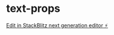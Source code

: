 # text-props

[Edit in StackBlitz next generation editor ⚡️](https://stackblitz.com/~/github.com/Ashwanth2310/text-props)